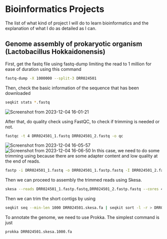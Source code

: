 # Bioinformatics Projects

The list of what kind of project I will do to learn bioinformatics and the explanation of what I do as detailed as I can.

## Genome assembly of prokaryotic organism (Lactobacillus Hokkaidonensis)

First, get the fastq file using fastq-dump limiting the read to 1 million for ease of duration using this command
```bash
fastq-dump -X 1000000 --split-3 DRR024501
```
Then, check the basic information of the sequence that has been downloaded
```bash
seqkit stats *.fastq
```
![Screenshot from 2023-12-04 16-01-21](https://github.com/198fan/bioinfo_sandbox/assets/92066882/7cf39701-fbc9-47b7-a428-a34806a16fa9)

After that, do quality check using FastQC, to check if trimming is needed or not.
```bash
fastqc -t 4 DRR024501_1.fastq DRR024501_2.fastq -o qc
```
![Screenshot from 2023-12-04 16-05-57](https://github.com/198fan/bioinfo_sandbox/assets/92066882/90963fc8-5291-44db-81a8-cf5a2d2a44cf)
![Screenshot from 2023-12-04 16-06-50](https://github.com/198fan/bioinfo_sandbox/assets/92066882/5c204c39-ddfe-4ab1-b7f9-dac41c263403)
In this case, we need to do some trimming using because there are some adapter content and low quality at the end of reads.
```bash
fastp -i DRR024501_1.fastq -o DRR024501_1.fastp.fastq -I DRR024501_2.fastq -O DRR024501_2.fastp.fastq
```
Then we can proceed to assembly the trimmed reads using Skesa.
```bash
skesa --reads DRR024501_1.fastp.fastq,DRR024501_2.fastp.fastq --cores 4 > DRR024501.skesa.fa
```
Then we can trim the short contigs by using
```bash
seqkit seq --min-len 1000 DRR024501.skesa.fa | seqkit sort -l -r > DRR024501.skesa.1000.fa
```

To annotate the genome, we need to use Prokka. The simplest command is just
```bash
prokka DRR024501.skesa.1000.fa
```